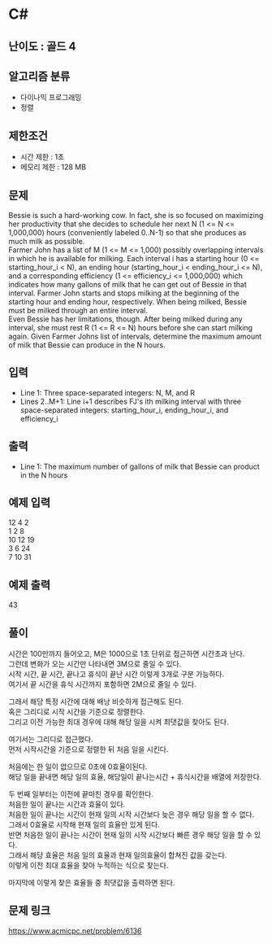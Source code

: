 # C#

## 난이도 : 골드 4

## 알고리즘 분류
  - 다이나믹 프로그래밍
  - 정렬

## 제한조건
  - 시간 제한 : 1초
  - 메모리 제한 : 128 MB

## 문제
Bessie is such a hard-working cow. In fact, she is so focused on maximizing her productivity that she decides to schedule her next N (1 <= N <= 1,000,000) hours (conveniently labeled 0..N-1) so that she produces as much milk as possible.<br/>
Farmer John has a list of M (1 <= M <= 1,000) possibly overlapping intervals in which he is available for milking. Each interval i has a starting hour (0 <= starting_hour_i < N), an ending hour (starting_hour_i < ending_hour_i <= N), and a corresponding efficiency (1 <= efficiency_i <= 1,000,000) which indicates how many gallons of milk that he can get out of Bessie in that interval. Farmer John starts and stops milking at the beginning of the starting hour and ending hour, respectively. When being milked, Bessie must be milked through an entire interval.<br/>
Even Bessie has her limitations, though. After being milked during any interval, she must rest R (1 <= R <= N) hours before she can start milking again. Given Farmer Johns list of intervals, determine the maximum amount of milk that Bessie can produce in the N hours.<br/>


## 입력
  - Line 1: Three space-separated integers: N, M, and R
  - Lines 2..M+1: Line i+1 describes FJ's ith milking interval with three space-separated integers: starting_hour_i, ending_hour_i, and efficiency_i


## 출력
  - Line 1: The maximum number of gallons of milk that Bessie can product in the N hours


## 예제 입력
12 4 2<br/>
1 2 8<br/>
10 12 19<br/>
3 6 24<br/>
7 10 31<br/>


## 예제 출력
43<br/>


## 풀이
시간은 100만까지 들어오고, M은 1000으로 1초 단위로 접근하면 시간초과 난다.<br/>
그런데 변화가 오는 시간만 나타내면 3M으로 줄일 수 있다.<br/>
시작 시간, 끝 시간, 끝나고 휴식이 끝난 시간 이렇게 3개로 구분 가능하다.<br/>
여기서 끝 시간을 휴식 시간까지 포함하면 2M으로 줄일 수 있다.<br/>


그래서 해당 특정 시간에 대해 배낭 비슷하게 접근해도 된다.<br/>
혹은 그리디로 시작 시간을 기준으로 정렬한다.<br/>
그리고 이전 가능한 최대 경우에 대해 해당 일을 시켜 최댓값을 찾아도 된다.<br/>


여기서는 그리디로 접근했다.<br/>
먼저 시작시간을 기준으로 정렬한 뒤 처음 일을 시킨다.<br/>


처음에는 한 일이 없으므로 0초에 0효율이된다.<br/>
해당 일을 끝내면 해당 일의 효율, 해당일이 끝나는시간 + 휴식시간을 배열에 저장한다.<br/>


두 번째 일부터는 이전에 끝마친 경우를 확인한다.<br/>
처음한 일이 끝나는 시간과 효율이 있다.<br/>
처음한 일이 끝나는 시간이 현재 일의 시작 시간보다 늦은 경우 해당 일을 할 수 없다.<br/>
그래서 0효율로 시작해 현재 일의 효율만 있게 된다.<br/>
반면 처음한 일이 끝나는 시간이 현재 일의 시작 시간보다 빠른 경우 해당 일을 할 수 있다.<br/>
그래서 해당 효율은 처음 일의 효율과 현재 일의효율이 합쳐진 값을 갖는다.<br/>
이렇게 이전 최대 효율을 찾아 누적하는 식으로 찾는다.<br/>


마지막에 이렇게 찾은 효율들 중 최댓값을 출력하면 된다.<br/>


## 문제 링크
https://www.acmicpc.net/problem/6136